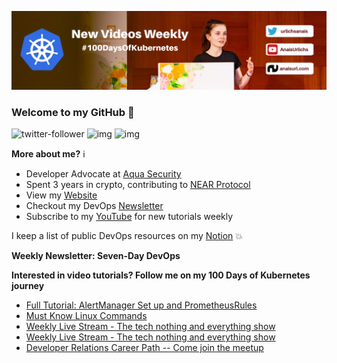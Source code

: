 ![my header image](./assets/header.jpg)

### Welcome to my GitHub 👋

![twitter-follower](https://img.shields.io/twitter/follow/urlichsanais?style=social) ![img](https://img.shields.io/youtube/channel/subscribers/UCb4mfRT5UWpjoUQRcIE2qOQ?label=YouTube%20Subscribers&style=social) ![img](https://img.shields.io/youtube/channel/views/UCb4mfRT5UWpjoUQRcIE2qOQ?label=Total%20views%20on%20my%20YouTube%20Channel&style=social) 

**More about me?** ℹ️
* Developer Advocate at [Aqua Security](https://github.com/aquasecurity)
* Spent 3 years in crypto, contributing to [NEAR Protocol](https://github.com/near)
* View my [Website](https://anaisurl.com/)
* Checkout my DevOps [Newsletter](https://anaisurl.com/tag/devops)
* Subscribe to my [YouTube](https://www.youtube.com/c/AnaisUrlichs) for new tutorials weekly

I keep a list of public DevOps resources on my [Notion](https://devops.anaisurl.com/) :boom:

**Weekly Newsletter: Seven-Day DevOps**
<!-- NEWSLETTER-LIST:START -->
<!-- NEWSLETTER-LIST:END -->

**Interested in video tutorials? Follow me on my 100 Days of Kubernetes journey**
<!-- YOUTUBE-LIST:START -->
- [Full Tutorial: AlertManager Set up and PrometheusRules](https://www.youtube.com/watch?v=HwB2oWUdoT4)
- [Must Know Linux Commands](https://www.youtube.com/watch?v=Od5yaTIn6Lw)
- [Weekly Live Stream - The tech nothing and everything show](https://www.youtube.com/watch?v=ZmulbeHniCk)
- [Weekly Live Stream - The tech nothing and everything show](https://www.youtube.com/watch?v=pvxnUKh5cEA)
- [Developer Relations Career Path -- Come join the meetup](https://www.youtube.com/watch?v=CfrN95pMMb0)
<!-- YOUTUBE-LIST:END -->
